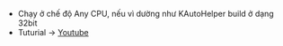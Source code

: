 - Chạy ở chế độ Any CPU, nếu vì dường như KAutoHelper build ở dạng 32bit
- Tuturial -> [Youtube](https://www.youtube.com/watch?v=5-pVeBQAl0U&list=PL33lvabfss1wYkTlC4Kpn0RR7Eb2tUNjR&index=4)
